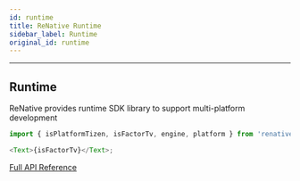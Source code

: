 ```yaml
---
id: runtime
title: ReNative Runtime
sidebar_label: Runtime
original_id: runtime
---
```


<!-- <img className="header-image" src="/img/ic_runtime.png" width="50" height="50" /> -->

---
## Runtime

ReNative provides runtime SDK library to support multi-platform development

```js
import { isPlatformTizen, isFactorTv, engine, platform } from 'renative';

<Text>{isFactorTv}</Text>;
```

[Full API Reference](../api/node/renative/index.md)
